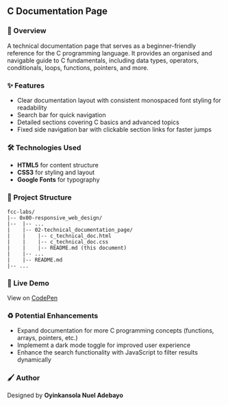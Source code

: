 ## C Documentation Page

### :book: Overview

A technical documentation page that serves as a beginner-friendly reference for the C programming language. It provides an organised and navigable guide to C fundamentals, including data types, operators, conditionals, loops, functions, pointers, and more.

### :sparkles: Features

- Clear documentation layout with consistent monospaced font styling for readability
- Search bar for quick navigation
- Detailed sections covering C basics and advanced topics
- Fixed side navigation bar with clickable section links for faster jumps

### :hammer_and_wrench: Technologies Used

- **HTML5** for content structure
- **CSS3** for styling and layout
- **Google Fonts** for typography

### :file_folder: Project Structure

```
fcc-labs/
|-- 0x00-responsive_web_design/
|--  |-- ...
|    |-- 02-technical_documentation_page/
|    |    |-- c_technical_doc.html
|    |    |-- c_technical_doc.css
|    |    |-- README.md (this document)
|    |-- ...
|    |-- README.md
|-- ...
```

### :rocket: Live Demo

View on [CodePen](https://codepen.io/oyingidie/full/wvLOwvJ)

### :recycle: Potential Enhancements

- Expand documentation for more C programming concepts (functions, arrays, pointers, etc.)
- Implememt a dark mode toggle for improved user experience
- Enhance the search functionality with JavaScript to filter results dynamically

### :paintbrush: Author

Designed by **Oyinkansola Nuel Adebayo**
